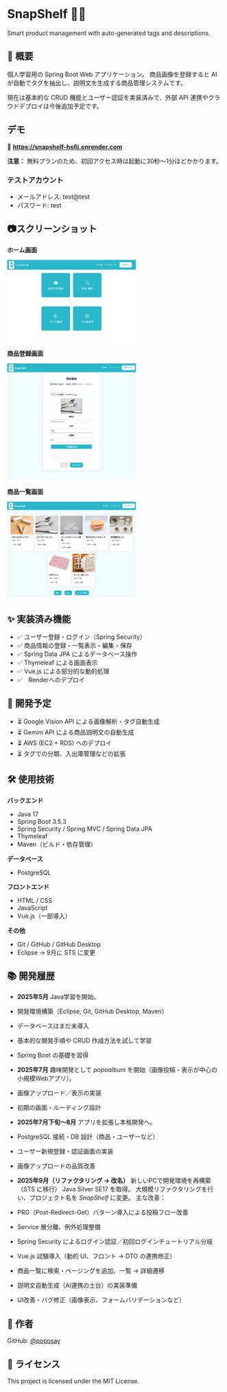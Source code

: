 # SnapShelf 📸✨
Smart product management with auto-generated tags and descriptions.

## 📝 概要
個人学習用の Spring Boot Web アプリケーション。
商品画像を登録すると AI が自動でタグを抽出し、説明文を生成する商品管理システムです。

現在は基本的な CRUD 機能とユーザー認証を実装済みで、外部 API 連携やクラウドデプロイは今後追加予定です。

## デモ
🚀 **https://snapshelf-hs6j.onrender.com**

**注意：** 無料プランのため、初回アクセス時は起動に30秒〜1分ほどかかります。

### テストアカウント
- メールアドレス: test@test
- パスワード: test

## 📷スクリーンショット

**ホーム画面**

<img src="readme-assets/home.png" alt="ホーム画面" width="300">

**商品登録画面**

<img src="readme-assets/productcreate.png" alt="ホーム画面" width="300">

**商品一覧画面**

<img src="readme-assets/shelfview.png" alt="ホーム画面" width="300">

## ✨ 実装済み機能
- ✅ ユーザー登録・ログイン（Spring Security）
- ✅ 商品情報の登録・一覧表示・編集・保存
- ✅ Spring Data JPA によるデータベース操作
- ✅ Thymeleaf による画面表示
- ✅ Vue.js による部分的な動的処理
- ✅　Renderへのデプロイ

## 🚧 開発予定
- ⏳ Google Vision API による画像解析・タグ自動生成
- ⏳ Gemini API による商品説明文の自動生成
- ⏳ AWS (EC2 + RDS) へのデプロイ
- ⏳ タグでの分類、入出庫管理などの拡張

## 🛠️ 使用技術

**バックエンド**
- Java 17
- Spring Boot 3.5.3
- Spring Security / Spring MVC / Spring Data JPA
- Thymeleaf
- Maven（ビルド・依存管理）

**データベース**
- PostgreSQL

**フロントエンド**
- HTML / CSS
- JavaScript
- Vue.js（一部導入）

**その他**
- Git / GitHub / GitHub Desktop
- Eclipse → 9月に STS に変更

## 📚 開発履歴
- **2025年5月**
Java学習を開始。
- 開発環境構築（Eclipse, Git, GitHub Desktop, Maven）
- データベースはまだ未導入
- 基本的な開発手順や CRUD 作成方法を試して学習
- Spring Boot の基礎を習得

- **2025年7月**
趣味開発として *popoalbum* を開始（画像投稿・表示が中心の小規模Webアプリ）。
- 画像アップロード／表示の実装
- 初期の画面・ルーティング設計

- **2025年7月下旬〜8月**
アプリを拡張し本格開発へ。
- PostgreSQL 接続・DB 設計（商品・ユーザーなど）
- ユーザー新規登録・認証画面の実装
- 画像アップロードの品質改善

- **2025年9月（リファクタリング → 改名）**
新しいPCで開発環境を再構築（STS に移行）
Java Silver SE17 を取得。
大規模リファクタリングを行い、プロジェクト名を *SnapShelf* に変更。
主な改善：
- PRG（Post-Redirect-Get）パターン導入による投稿フロー改善
- Service 層分離、例外処理整備
- Spring Security によるログイン認証／初回ログインチュートリアル分岐
- Vue.js 試験導入（動的 UI、フロント → DTO の連携修正）
- 商品一覧に検索・ページングを追加、一覧 → 詳細遷移
- 説明文自動生成（AI連携の土台）の実装準備
- UI改善・バグ修正（画像表示、フォームバリデーションなど）

## 👤 作者
GitHub: [@poposay](https://github.com/poposay)

## 📄 ライセンス
This project is licensed under the MIT License.
